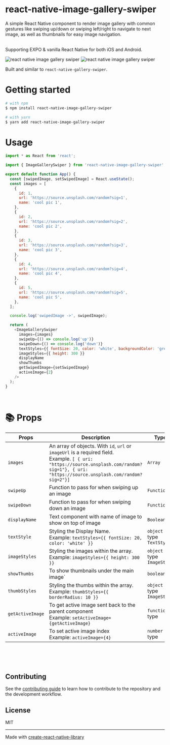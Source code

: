 # react-native-image-gallery-swiper

A simple React Native component to render image gallery with common gestures like swiping up/down or swiping left/right to navigate to next image, as well as thumbnails for easy image navigation. 

<br/>
Supporting EXPO & vanilla React Native for both iOS and Android.

![react native image gallery swiper](./react-native-image-gallery-swiper-demo.gif)
![react native image gallery swiper](./react-native-image-gallery-swiper-demo2.gif)

Built and similar to `react-native-gallery-swiper`.

# Getting started

```bash
# with npm
$ npm install react-native-image-gallery-swiper

# with yarn
$ yarn add react-native-image-gallery-swiper
```

# Usage

```js
import * as React from 'react';

import { ImageGallerySwiper } from 'react-native-image-gallery-swiper';

export default function App() {
  const [swipedImage, setSwipedImage] = React.useState();
  const images = [
    {
      id: 1,
      url: 'https://source.unsplash.com/random?sig=1',
      name: 'cool pic 1',
    },
    {
      id: 2,
      url: 'https://source.unsplash.com/random?sig=2',
      name: 'cool pic 2',
    },
    {
      id: 3,
      url: 'https://source.unsplash.com/random?sig=3',
      name: 'cool pic 3',
    },
    {
      id: 4,
      url: 'https://source.unsplash.com/random?sig=4',
      name: 'cool pic 4',
    },
    {
      id: 5,
      url: 'https://source.unsplash.com/random?sig=5',
      name: 'cool pic 5',
    },
  ];

  console.log('swipedImage ->', swipedImage);

  return (
    <ImageGallerySwiper
      images={images}
      swipeUp={() => console.log('up')}
      swipeDown={() => console.log('down')}
      textStyles={{ fontSize: 20, color: 'white', backgroundColor: 'green' }}
      imageStyles={{ height: 300 }}
      displayName
      showThumbs
      getSwipedImage={setSwipedImage}
      activeImage={2}
    />
  );
}
```

<br/>

# :books: Props

| Props                     | Description                                                                                                                                                                                         | Type                       | Default  |
| ------------------------- | --------------------------------------------------------------------------------------------------------------------------------------------------------------------------------------------------- | -------------------------- | -------- |
| `images`                  | An array of objects. With `id`, `url` or `imageUrl` is a required field. <br/> Example. `[ { uri: "https://source.unsplash.com/random?sig=1"}, { uri: "https://source.unsplash.com/random?sig=2"}]` | `Array`                    | Required |
| `swipeUp`                 | Function to pass for when swiping up an image                                                                                                                                                       | `Function`                 | Optional |
| `swipeDown`               | Function to pass for when swiping down an image                                                                                                                                                     | `Function`                 | Optional |
| `displayName`             | Text component with name of image to show on top of image                                                                                                                                           | `Boolean`                  | Optional |
| `textStyle`               | Styling the Display Name. <br/> Example: `textStyles={{ fontSize: 20, color: 'white' }}`                                                                                  | `object` type `TextStyle`  | Optional |
| `imageStyles`             | Styling the images within the array. <br/> Example: `imageStyles={{ height: 300 }}`                                                                                                                 | `object` type `ImageStyle` | Optional |
| `showThumbs`              | To show thumbnails under the main image`                                                                                                                                                            | `boolean`                  | Optional |                                                                                                                                                                                     |
| `thumbStyles`             | Styling the thumbs within the array. <br/> Example: `thumbStyles={{ borderRadius: 10 }}`                                                                                                             | `object` type `ImageStyle` | Optional |
`getActiveImage`             | To get active image sent back to the parent component <br/> Example: `setActiveImage={getActiveImage}`                                                                                                             | `function` type | Optional |
`activeImage`             | To set active image index <br/> Example: `activeImage={4}`                                                                                                             | `number` type | Optional |

<br/>
<br/>
<br/>

## Contributing

See the [contributing guide](CONTRIBUTING.md) to learn how to contribute to the repository and the development workflow.

## License

MIT

---

Made with [create-react-native-library](https://github.com/callstack/react-native-builder-bob)

